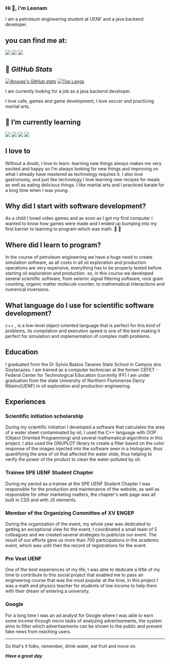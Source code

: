 ### Hi 👋, i'm Leonam

I am a petroleum engineering student at UENF and a java backend developer.

## you can find me at:

[<img src = "https://img.shields.io/badge/Leonam_Braga-%230077B5.svg?style=for-the-badge&logo=linkedin&logoColor=white" />](https://www.linkedin.com/in/leonam-braga-82856074/) [<img src="https://img.shields.io/badge/@BragaLeonam-E4405F?style=for-the-badge&logo=instagram&logoColor=white" />](https://www.instagram.com/braga_leonam/) [<img src ="https://img.shields.io/badge/leonamb77@gmail.com-D14836.svg?style=for-the-badge&logo=gmail&logoColor=white" />]()

## :bearded_person: ***GitHub Stats***

[![Anurag's GitHub stats](https://github-readme-stats.vercel.app/api?username=LeonamBr&show_icons=true&theme=dark)](https://github.com/LeonamBr/github-readme-stats) [![Top Langs](https://github-readme-stats.vercel.app/api/top-langs/?username=LeonamBr&layout=compact)](https://github.com/LeonamBr/github-readme-stats)

I am currently looking for a job as a java backend developer.

I love cafe, games and game development, I love soccer and practicing martial arts.

## 🌱 I’m currently learning

<img src="https://img.shields.io/badge/microsoft%20azure-0089D6?style=for-the-badge&logo=microsoft-azure&logoColor=white" /> <img src="https://img.shields.io/badge/Junit5-25A162?style=for-the-badge&logo=junit5&logoColor=white" /> <img src="https://img.shields.io/badge/MySQL-005C84?style=for-the-badge&logo=mysql&logoColor=white" /> <img src="https://img.shields.io/badge/Spring-6DB33F?style=for-the-badge&logo=spring&logoColor=white" />

## I love to

Without a doubt, I love to learn. learning new things always makes me very excited and happy so I'm always looking for new things and improving on what I already have mastered as technology requires it.
I also love gastronomy, and just like technology I love learning new recipes for meals as well as eating delicious things.
I like martial arts and I practiced karate for a long time when I was young.

## Why did I start with software development?

As a child I loved video games and as soon as I got my first computer I wanted to know how games were made and I ended up bumping into my first barrier to learning to program which was math. :rofl: :zany_face:

## Where did I learn to program?

In the course of petroleum engineering we have a huge need to create simulation software, as all costs in all oil exploration and production operations are very expensive, everything has to be properly tested before starting oil exploration and production. so, in this course we developed several scientific software, from seismic signal filtering software, rock grain counting, organic matter molecule counter, to mathematical interactions and numerical inversions.

## What language do I use for scientific software development?

c++ , is a low-level object-oriented language that is perfect for this kind of problems, its compilation and execution speed is one of the best making it perfect for simulation and implementation of complex math problems.

## Education

I graduated from the Dr Sylvio Bastos Tavares State School in Campos dos Goytacazes.
I am trained as a computer technician at the former CEFET - Federal Center for Technological Education (currently IFF)
I am under graduation from the state University of Northern Fluminense Darcy Ribeiro(UENF) in oil exploration and production engineering.

## Experiences

### Scientific initiation scholarship

During my scientific initiation I developed a software that calculates the area of a water sheet contaminated by oil, I used the C++ language with OOP (Object Oriented Programming) and several mathematical algorithms in this project, I also used the GNUPLOT library to create a filter based on the color response of the images injected into the software seen in a histogram, thus quantifying the area of oil that affected the water slide, thus helping to verify the power of the product to clean the water polluted by oil.

### Trainee SPE UENF Student Chapter

During my period as a trainee at the SPE UENF Student Chapter I was responsible for the production and maintenance of the website, as well as responsible for other marketing matters, the chapter's web page was all built in CSS and with JS elements.

### Member of the Organizing Committee of XV ENGEP

During the organization of the event, my whole year was dedicated to getting an exceptional view for the event, I coordinated a small team of 5 colleagues and we created several strategies to publicize our event. The result of our efforts gave us more than 700 participations in the academic event, which was until then the record of registrations for the event.

### Pre Vest UENF

One of the best experiences of my life, I was able to dedicate a little of my time to contribute to this social project that enabled me to pass an engineering course that was the most popular at the time, in this project I was a math and physics teacher for students of low income to help them with their dream of entering a university.

### Google

For a long time I was an ad analyst for Google where I was able to earn some income through micro tasks of analyzing advertisements, the system aims to filter which advertisements can be shown to the public and prevent fake news from reaching users.

______________________________________________________________________________________________________________________________________________________________________

So that's it folks, remember, drink water, eat fruit and move on.

***Have a great day***.
